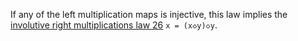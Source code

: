 If any of the left multiplication maps is injective, this law implies the [involutive right multiplications law 26](https://teorth.github.io/equational_theories/implications/?26) `x = (x◇y)◇y`.
